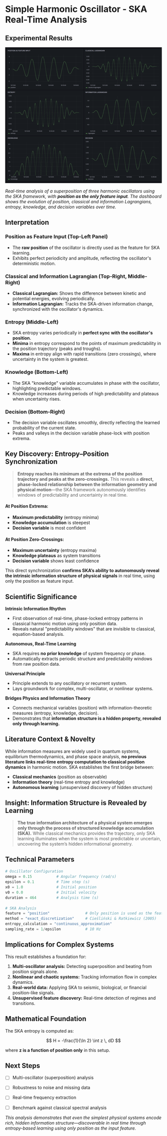 # Simple Harmonic Oscillator - SKA Real-Time Analysis

## Experimental Results

![SKA Harmonic Oscillator Dashboard](harmonic_oscillator_dashboard.png)

*Real-time analysis of a superposition of three harmonic oscillators  using the SKA framework, with **position as the only feature input**. The dashboard shows the evolution of position, classical and information Lagrangians, entropy, knowledge, and decision variables over time.*

## Interpretation

### Position as Feature Input (Top-Left Panel)

* The **raw position** of the oscillator is directly used as the feature for SKA learning.
* Exhibits perfect periodicity and amplitude, reflecting the oscillator's deterministic motion.

### Classical and Information Lagrangian (Top-Right, Middle-Right)

* **Classical Lagrangian:** Shows the difference between kinetic and potential energies, evolving periodically.
* **Information Lagrangian:** Tracks the SKA-driven information change, synchronized with the oscillator's dynamics.

### Entropy (Middle-Left)

* SKA entropy varies periodically in **perfect sync with the oscillator's position.**
* **Minima** in entropy correspond to the points of maximum predictability in the position trajectory (peaks and troughs).
* **Maxima** in entropy align with rapid transitions (zero crossings), where uncertainty in the system is greatest.

### Knowledge (Bottom-Left)

* The SKA "knowledge" variable accumulates in phase with the oscillator, highlighting predictable windows.
* Knowledge increases during periods of high predictability and plateaus when uncertainty rises.

### Decision (Bottom-Right)

* The decision variable oscillates smoothly, directly reflecting the learned probability of the current state.
* Peaks and valleys in the decision variable phase-lock with position extrema.




## Key Discovery: Entropy–Position Synchronization

> **Entropy reaches its minimum at the extrema of the position trajectory and peaks at the zero-crossings.**
> This reveals a **direct, phase-locked relationship between the information geometry and physical motion**—the SKA framework autonomously identifies windows of predictability and uncertainty in real time.

#### At Position Extrema:

* **Maximum predictability** (entropy minima)
* **Knowledge accumulation** is steepest
* **Decision variable** is most confident

#### At Position Zero-Crossings:

* **Maximum uncertainty** (entropy maxima)
* **Knowledge plateaus** as system transitions
* **Decision variable** shows least confidence

This direct synchronization **confirms SKA’s ability to autonomously reveal the intrinsic information structure of physical signals** in real time, using only the position as feature input.




## Scientific Significance

**Intrinsic Information Rhythm**

* First observation of real-time, phase-locked entropy patterns in classical harmonic motion using only position data.
* Reveals natural "predictability windows" that are invisible to classical, equation-based analysis.

**Autonomous, Real-Time Learning**

* SKA requires **no prior knowledge** of system frequency or phase.
* Automatically extracts periodic structure and predictability windows from raw position data.

**Universal Principle**

* Principle extends to any oscillatory or recurrent system.
* Lays groundwork for complex, multi-oscillator, or nonlinear systems.

**Bridges Physics and Information Theory**

* Connects mechanical variables (position) with information-theoretic measures (entropy, knowledge, decision).
* Demonstrates that **information structure is a hidden property, revealed only through learning.**



## Literature Context & Novelty

While information measures are widely used in quantum systems, equilibrium thermodynamics, and phase space analysis, **no previous literature links real-time entropy computation to classical position dynamics** in harmonic motion. SKA establishes the first bridge between:

* **Classical mechanics** (position as observable)
* **Information theory** (real-time entropy and knowledge)
* **Autonomous learning** (unsupervised discovery of hidden structure)



## **Insight: Information Structure is Revealed by Learning**

> **The true information architecture of a physical system emerges only through the process of structured knowledge accumulation (SKA).**
> While classical mechanics provides the trajectory, only SKA learning illuminates when the system is most predictable or uncertain, uncovering the system’s hidden informational geometry.



## Technical Parameters

```python
# Oscillator Configuration
omega = 0.15           # Angular frequency (rad/s)
epsilon = 0.1          # Time step (s)
x0 = 1.0               # Initial position
v0 = 0.0               # Initial velocity
duration = 464         # Analysis time (s)

# SKA Analysis
feature = "position"                # Only position is used as the feature input
method = "exact_discretization"     # Cieśliński & Ratkiewicz (2005)
entropy_calculation = "continuous_approximation"
sampling_rate = 1/epsilon           # 10 Hz
```


## Implications for Complex Systems

This result establishes a foundation for:

1. **Multi-oscillator analysis:** Detecting superposition and beating from position signals alone.
2. **Nonlinear and chaotic systems:** Tracking information flow in complex dynamics.
3. **Real-world data:** Applying SKA to seismic, biological, or financial position-like signals.
4. **Unsupervised feature discovery:** Real-time detection of regimes and transitions.



## Mathematical Foundation

The SKA entropy is computed as:

$$
H = -\frac{1}{\ln 2} \int z \, dD
$$

where **z is a function of position only** in this setup.



## Next Steps

* [ ] Multi-oscillator (superposition) analysis
* [ ] Robustness to noise and missing data
* [ ] Real-time frequency extraction
* [ ] Benchmark against classical spectral analysis



*This analysis demonstrates that even the simplest physical systems encode rich, hidden information structure—discoverable in real time through entropy-based learning using only position as the input feature.*


